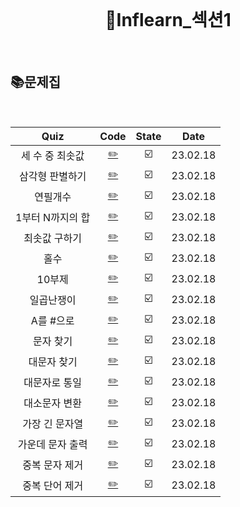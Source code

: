 <div align="center">
  <br />
  <h1> 👶Inflearn_섹션1 </h1>
  <br />
</div>

## 📚문제집

<br />

|       Quiz       |           Code            | State |   Date   |
| :--------------: | :-----------------------: | :---: | :------: |
| 세 수 중 최솟값  |  [✏️](./세수중최솟값.js)  |  ☑️   | 23.02.18 |
| 삼각형 판별하기  |   [✏️](./삼각형판별.js)   |  ☑️   | 23.02.18 |
|     연필개수     |    [✏️](./연필개수.js)    |  ☑️   | 23.02.18 |
| 1부터 N까지의 합 |  [✏️](./1부터N까지합.js)  |  ☑️   | 23.02.18 |
|  최솟값 구하기   |  [✏️](./최솟값구하기.js)  |  ☑️   | 23.02.18 |
|       홀수       |      [✏️](./홀수.js)      |  ☑️   | 23.02.18 |
|      10부제      |     [✏️](./10부제.js)     |  ☑️   | 23.02.18 |
|    일곱난쟁이    |   [✏️](./일곱난쟁이.js)   |  ☑️   | 23.02.18 |
|    A를 #으로     |    [✏️](./A를#으로.js)    |  ☑️   | 23.02.18 |
|    문자 찾기     |    [✏️](./문자찾기.js)    |  ☑️   | 23.02.18 |
|   대문자 찾기    |   [✏️](./대문자찾기.js)   |  ☑️   | 23.02.18 |
|  대문자로 통일   |  [✏️](./대문자로통일.js)  |  ☑️   | 23.02.18 |
|  대소문자 변환   |  [✏️](./대소문자변환.js)  |  ☑️   | 23.02.18 |
|  가장 긴 문자열  |  [✏️](./가장긴문자열.js)  |  ☑️   | 23.02.18 |
| 가운데 문자 출력 | [✏️](./가운데문자출력.js) |  ☑️   | 23.02.18 |
|  중복 문자 제거  |  [✏️](./중복문자제거.js)  |  ☑️   | 23.02.18 |
|  중복 단어 제거  |  [✏️](./중복단어제거.js)  |  ☑️   | 23.02.18 |
